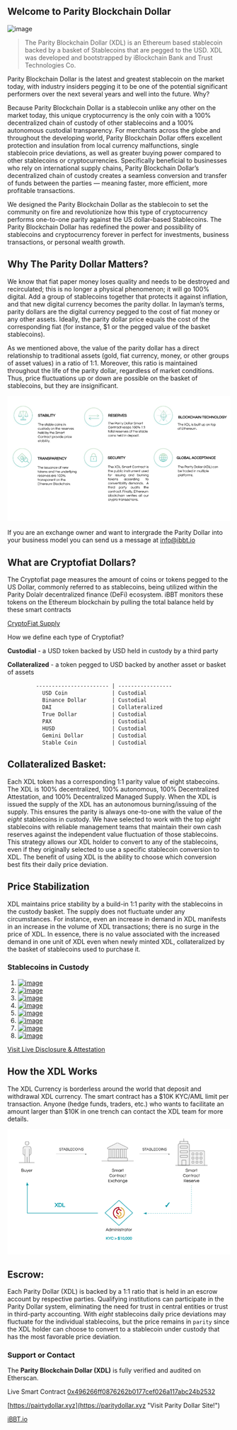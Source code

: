 ## Welcome to Parity Blockchain Dollar

![image](https://miro.medium.com/max/400/1*RcgGMGg7cTBOzrfJLx-kdg.png)

> The Parity Blockchain Dollar (XDL) is an Ethereum based stablecoin backed by a basket of Stablecoins that are pegged to the USD. XDL was developed and bootstrapped by iBlockchain Bank and Trust Technologies Co. 

Parity Blockchain Dollar is the latest and greatest stablecoin on the market today, with industry insiders pegging it to be one of the potential significant performers over the next several years and well into the future. Why? 

Because Parity Blockchain Dollar is a stablecoin unlike any other on the market today, this unique cryptocurrency is the only coin with a 100% decentralized chain of custody of other stablecoins and a 100% autonomous custodial transparency. For merchants across the globe and throughout the developing world, Parity Blockchain Dollar offers excellent protection and insulation from local currency malfunctions, single stablecoin price deviations, as well as greater buying power compared to other stablecoins or cryptocurrencies. Specifically beneficial to businesses who rely on international supply chains, Parity Blockchain Dollar’s decentralized chain of custody creates a seamless conversion and transfer of funds between the parties — meaning faster, more efficient, more profitable transactions.

We designed the Parity Blockchain Dollar as the stablecoin to set the community on fire and revolutionize how this type of cryptocurrency performs one-to-one parity against the US dollar-based Stablecoins. The Parity Blockchain Dollar has redefined the power and possibility of stablecoins and cryptocurrency forever in perfect for investments, business transactions, or personal wealth growth.

## Why The Parity Dollar Matters?

We know that fiat paper money loses quality and needs to be destroyed and recirculated; this is no longer a physical phenomenon; it will go 100% digital. Add a group of stablecoins together that protects it against inflation, and that new digital currency becomes the parity dollar. In layman’s terms, parity dollars are the digital currency pegged to the cost of fiat money or any other assets. Ideally, the parity dollar price equals the cost of the corresponding fiat (for instance, $1 or the pegged value of the basket stablecoins). 

As we mentioned above, the value of the parity dollar has a direct relationship to traditional assets (gold, fiat currency, money, or other groups of asset values) in a ratio of 1:1. Moreover, this ratio is maintained throughout the life of the parity dollar, regardless of market conditions. Thus, price fluctuations up or down are possible on the basket of stablecoins, but they are insignificant. 

![image](https://github.com/Parity-Dollar/ParityBlockchainDollar/blob/master/images/XDL%20Image%20V1.png)

If you are an exchange owner and want to intergrade the Parity Dollar into your business model you can send us a message at info@ibbt.io

## What are Cryptofiat Dollars?

The Cryptofiat page measures the amount of coins or tokens pegged to the US Dollar, commonly referred to as stablecoins, being utilized within the Parity Dolalr decentralized finance (DeFi) ecosystem. iBBT monitors these tokens on the Ethereum blockchain by pulling the total balance held by these smart contracts

[CryptoFiat Supply](https://etherscan.io/tokenholdings?a=0x496266ff0876262b0177cef026a117abc24b2532)

How we define each type of Cryptofiat?

**Custodial** - a USD token backed by USD held in custody by a third party

**Collateralized** - a token pegged to USD backed by another asset or basket of assets

             ----------------------- | -----------------
               USD Coin              | Custodial
               Binance Dollar        | Custodial
               DAI                   | Collateralized
               True Dollar           | Custodial
               PAX                   | Custodial
               HUSD                  | Custodial
               Gemini Dollar         | Custodial
               Stable Coin           | Custodial


## Collateralized Basket:

Each XDL token has a corresponding 1:1 parity value of eight stabecoins. The XDL is 100% decentralized, 100% autonomous, 100% Decentralized Attestation, and 100% Decentralized Managed Supply.  When the XDL is issued the supply of the XDL has an autonomous burning/issuing of the supply. This ensures the parity is always one-to-one with the value of the _eight_ stablecoins in custody. We have selected to work with the top _eight_ stablecoins with reliable management teams that maintain their own cash reserves against the independent value fluctuation of those stablecoins. This strategy allows our XDL holder to convert to any of the stablecoins, even if they originally selected to use a specific stablecoin conversion to XDL. The benefit of using XDL is the ability to choose which conversion best fits their daily price deviation. 

## Price Stabilization

XDL maintains price stability by a build-in 1:1 parity with the stablecoins in the custody basket. The supply does not fluctuate under any circumstances.  For instance, even an increase in demand in XDL manifests in an increase in the volume of XDL transactions; there is no surge in the price of XDL.  In essence, there is no value associated with the increased demand in one unit of XDL even when newly minted XDL, collateralized by the basket of stablecoins used to purchase it. 

### Stablecoins in Custody

1. [![image](https://etherscan.io/token/images/centre-usdc_28.png)](https://etherscan.io/address/0xa0b86991c6218b36c1d19d4a2e9eb0ce3606eb48?a=0x496266ff0876262b0177cef026a117abc24b2532 "USD Coin")
2. [![image](https://etherscan.io/token/images/MCDDai_32.png)](https://etherscan.io/address/0x6b175474e89094c44da98b954eedeac495271d0f?a=0x496266ff0876262b0177cef026a117abc24b2532 "Dai Stablecoin")
3. [![image](https://etherscan.io/token/images/paxos_28_2.png)](https://etherscan.io/address/0x8e870d67f660d95d5be530380d0ec0bd388289e1?a=0x496266ff0876262b0177cef026a117abc24b2532 "Paxos Standard")
4. [![image](https://etherscan.io/token/images/binanceusd_32.png)](https://etherscan.io/address/0x4fabb145d64652a948d72533023f6e7a623c7c53?a=0x496266ff0876262b0177cef026a117abc24b2532 "Binance Dollar")
5. [![image](https://etherscan.io/token/images/stableusd_32.png)](https://etherscan.io/address/0xa4bdb11dc0a2bec88d24a3aa1e6bb17201112ebe?a=0x496266ff0876262b0177cef026a117abc24b2532 "Stable USD")
6. [![image](https://etherscan.io/token/images/gemini_28.png)](https://etherscan.io/token/0x056fd409e1d7a124bd7017459dfea2f387b6d5cd?a=0x496266ff0876262b0177cef026a117abc24b2532 "Gemini USD")
7. [![image](https://etherscan.io/token/images/husd_32.png)](https://etherscan.io/address/0xdf574c24545e5ffecb9a659c229253d4111d87e1?a=0x496266ff0876262b0177cef026a117abc24b2532 "HUSD")
8. [![image](https://etherscan.io/token/images/trueusd_32.png)](https://etherscan.io/token/0x0000000000085d4780B73119b644AE5ecd22b376?a=0x496266ff0876262b0177cef026a117abc24b2532 "True USD")

[Visit Live Disclosure & Attestation](https://etherscan.io/tokenholdings?a=0x496266ff0876262b0177cef026a117abc24b2532)

## How the XDL Works

The XDL Currency is borderless around the world that deposit and withdrawal XDL currency. The smart contract has a $10K KYC/AML limit per transaction. Anyone (hedge funds, traders, etc.) who wants to facilitate an amount larger than $10K in one trench can contact the XDL team for more details.  

![image](https://github.com/Parity-Dollar/ParityBlockchainDollar/blob/master/images/XDL%20X%20V1.png)

## Escrow: 

Each Parity Dollar (XDL) is backed by a 1:1 ratio that is held in an escrow account by respective parties. Qualifying institutions can participate in the Parity Dollar system, eliminating the need for trust in central entities or trust in third-party accounting. With _eight_ stablecoins daily price deviations may fluctuate for the individual stablecoins, but the price remains in `parity` since the XDL holder can choose to convert to a stablecoin under custody that has the most favorable price deviation.

### Support or Contact

The **Parity Blockchain Dollar (XDL)** is fully verified and audited on Etherscan.

Live Smart Contract [0x496266ff0876262b0177cef026a117abc24b2532](https://etherscan.io/address/0x496266ff0876262b0177cef026a117abc24b2532 "Visit Parity Dollar Contract on Etherscan.io!")

[https://pairtydollar.xyz](https://paritydollar.xyz "Visit Parity Dollar Site!")

[iBBT.io](https://ibbt.io "Visit iBlockchain Bank & Trust Technologies Co.!")


